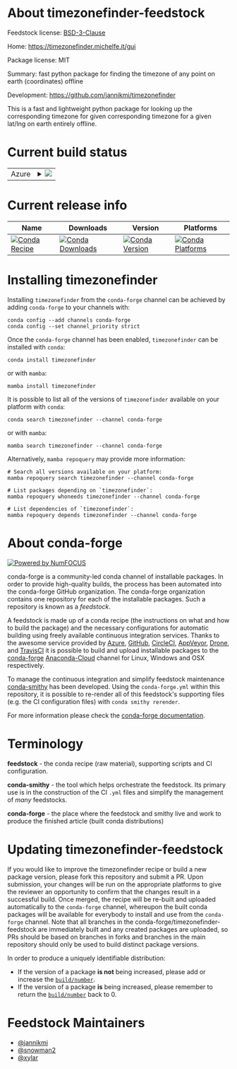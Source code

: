 About timezonefinder-feedstock
==============================

Feedstock license: [BSD-3-Clause](https://github.com/conda-forge/timezonefinder-feedstock/blob/main/LICENSE.txt)

Home: https://timezonefinder.michelfe.it/gui

Package license: MIT

Summary: fast python package for finding the timezone of any point on earth (coordinates) offline

Development: https://github.com/jannikmi/timezonefinder

This is a fast and lightweight python package for looking up the corresponding timezone for given
corresponding timezone for a given lat/lng on earth entirely offline.


Current build status
====================


<table>
    
  <tr>
    <td>Azure</td>
    <td>
      <details>
        <summary>
          <a href="https://dev.azure.com/conda-forge/feedstock-builds/_build/latest?definitionId=6034&branchName=main">
            <img src="https://dev.azure.com/conda-forge/feedstock-builds/_apis/build/status/timezonefinder-feedstock?branchName=main">
          </a>
        </summary>
        <table>
          <thead><tr><th>Variant</th><th>Status</th></tr></thead>
          <tbody><tr>
              <td>linux_64_python3.10.____cpython</td>
              <td>
                <a href="https://dev.azure.com/conda-forge/feedstock-builds/_build/latest?definitionId=6034&branchName=main">
                  <img src="https://dev.azure.com/conda-forge/feedstock-builds/_apis/build/status/timezonefinder-feedstock?branchName=main&jobName=linux&configuration=linux%20linux_64_python3.10.____cpython" alt="variant">
                </a>
              </td>
            </tr><tr>
              <td>linux_64_python3.11.____cpython</td>
              <td>
                <a href="https://dev.azure.com/conda-forge/feedstock-builds/_build/latest?definitionId=6034&branchName=main">
                  <img src="https://dev.azure.com/conda-forge/feedstock-builds/_apis/build/status/timezonefinder-feedstock?branchName=main&jobName=linux&configuration=linux%20linux_64_python3.11.____cpython" alt="variant">
                </a>
              </td>
            </tr><tr>
              <td>linux_64_python3.8.____cpython</td>
              <td>
                <a href="https://dev.azure.com/conda-forge/feedstock-builds/_build/latest?definitionId=6034&branchName=main">
                  <img src="https://dev.azure.com/conda-forge/feedstock-builds/_apis/build/status/timezonefinder-feedstock?branchName=main&jobName=linux&configuration=linux%20linux_64_python3.8.____cpython" alt="variant">
                </a>
              </td>
            </tr><tr>
              <td>linux_64_python3.9.____cpython</td>
              <td>
                <a href="https://dev.azure.com/conda-forge/feedstock-builds/_build/latest?definitionId=6034&branchName=main">
                  <img src="https://dev.azure.com/conda-forge/feedstock-builds/_apis/build/status/timezonefinder-feedstock?branchName=main&jobName=linux&configuration=linux%20linux_64_python3.9.____cpython" alt="variant">
                </a>
              </td>
            </tr><tr>
              <td>osx_64_python3.10.____cpython</td>
              <td>
                <a href="https://dev.azure.com/conda-forge/feedstock-builds/_build/latest?definitionId=6034&branchName=main">
                  <img src="https://dev.azure.com/conda-forge/feedstock-builds/_apis/build/status/timezonefinder-feedstock?branchName=main&jobName=osx&configuration=osx%20osx_64_python3.10.____cpython" alt="variant">
                </a>
              </td>
            </tr><tr>
              <td>osx_64_python3.11.____cpython</td>
              <td>
                <a href="https://dev.azure.com/conda-forge/feedstock-builds/_build/latest?definitionId=6034&branchName=main">
                  <img src="https://dev.azure.com/conda-forge/feedstock-builds/_apis/build/status/timezonefinder-feedstock?branchName=main&jobName=osx&configuration=osx%20osx_64_python3.11.____cpython" alt="variant">
                </a>
              </td>
            </tr><tr>
              <td>osx_64_python3.8.____cpython</td>
              <td>
                <a href="https://dev.azure.com/conda-forge/feedstock-builds/_build/latest?definitionId=6034&branchName=main">
                  <img src="https://dev.azure.com/conda-forge/feedstock-builds/_apis/build/status/timezonefinder-feedstock?branchName=main&jobName=osx&configuration=osx%20osx_64_python3.8.____cpython" alt="variant">
                </a>
              </td>
            </tr><tr>
              <td>osx_64_python3.9.____cpython</td>
              <td>
                <a href="https://dev.azure.com/conda-forge/feedstock-builds/_build/latest?definitionId=6034&branchName=main">
                  <img src="https://dev.azure.com/conda-forge/feedstock-builds/_apis/build/status/timezonefinder-feedstock?branchName=main&jobName=osx&configuration=osx%20osx_64_python3.9.____cpython" alt="variant">
                </a>
              </td>
            </tr><tr>
              <td>win_64_python3.10.____cpython</td>
              <td>
                <a href="https://dev.azure.com/conda-forge/feedstock-builds/_build/latest?definitionId=6034&branchName=main">
                  <img src="https://dev.azure.com/conda-forge/feedstock-builds/_apis/build/status/timezonefinder-feedstock?branchName=main&jobName=win&configuration=win%20win_64_python3.10.____cpython" alt="variant">
                </a>
              </td>
            </tr><tr>
              <td>win_64_python3.11.____cpython</td>
              <td>
                <a href="https://dev.azure.com/conda-forge/feedstock-builds/_build/latest?definitionId=6034&branchName=main">
                  <img src="https://dev.azure.com/conda-forge/feedstock-builds/_apis/build/status/timezonefinder-feedstock?branchName=main&jobName=win&configuration=win%20win_64_python3.11.____cpython" alt="variant">
                </a>
              </td>
            </tr><tr>
              <td>win_64_python3.8.____cpython</td>
              <td>
                <a href="https://dev.azure.com/conda-forge/feedstock-builds/_build/latest?definitionId=6034&branchName=main">
                  <img src="https://dev.azure.com/conda-forge/feedstock-builds/_apis/build/status/timezonefinder-feedstock?branchName=main&jobName=win&configuration=win%20win_64_python3.8.____cpython" alt="variant">
                </a>
              </td>
            </tr><tr>
              <td>win_64_python3.9.____cpython</td>
              <td>
                <a href="https://dev.azure.com/conda-forge/feedstock-builds/_build/latest?definitionId=6034&branchName=main">
                  <img src="https://dev.azure.com/conda-forge/feedstock-builds/_apis/build/status/timezonefinder-feedstock?branchName=main&jobName=win&configuration=win%20win_64_python3.9.____cpython" alt="variant">
                </a>
              </td>
            </tr>
          </tbody>
        </table>
      </details>
    </td>
  </tr>
</table>

Current release info
====================

| Name | Downloads | Version | Platforms |
| --- | --- | --- | --- |
| [![Conda Recipe](https://img.shields.io/badge/recipe-timezonefinder-green.svg)](https://anaconda.org/conda-forge/timezonefinder) | [![Conda Downloads](https://img.shields.io/conda/dn/conda-forge/timezonefinder.svg)](https://anaconda.org/conda-forge/timezonefinder) | [![Conda Version](https://img.shields.io/conda/vn/conda-forge/timezonefinder.svg)](https://anaconda.org/conda-forge/timezonefinder) | [![Conda Platforms](https://img.shields.io/conda/pn/conda-forge/timezonefinder.svg)](https://anaconda.org/conda-forge/timezonefinder) |

Installing timezonefinder
=========================

Installing `timezonefinder` from the `conda-forge` channel can be achieved by adding `conda-forge` to your channels with:

```
conda config --add channels conda-forge
conda config --set channel_priority strict
```

Once the `conda-forge` channel has been enabled, `timezonefinder` can be installed with `conda`:

```
conda install timezonefinder
```

or with `mamba`:

```
mamba install timezonefinder
```

It is possible to list all of the versions of `timezonefinder` available on your platform with `conda`:

```
conda search timezonefinder --channel conda-forge
```

or with `mamba`:

```
mamba search timezonefinder --channel conda-forge
```

Alternatively, `mamba repoquery` may provide more information:

```
# Search all versions available on your platform:
mamba repoquery search timezonefinder --channel conda-forge

# List packages depending on `timezonefinder`:
mamba repoquery whoneeds timezonefinder --channel conda-forge

# List dependencies of `timezonefinder`:
mamba repoquery depends timezonefinder --channel conda-forge
```


About conda-forge
=================

[![Powered by
NumFOCUS](https://img.shields.io/badge/powered%20by-NumFOCUS-orange.svg?style=flat&colorA=E1523D&colorB=007D8A)](https://numfocus.org)

conda-forge is a community-led conda channel of installable packages.
In order to provide high-quality builds, the process has been automated into the
conda-forge GitHub organization. The conda-forge organization contains one repository
for each of the installable packages. Such a repository is known as a *feedstock*.

A feedstock is made up of a conda recipe (the instructions on what and how to build
the package) and the necessary configurations for automatic building using freely
available continuous integration services. Thanks to the awesome service provided by
[Azure](https://azure.microsoft.com/en-us/services/devops/), [GitHub](https://github.com/),
[CircleCI](https://circleci.com/), [AppVeyor](https://www.appveyor.com/),
[Drone](https://cloud.drone.io/welcome), and [TravisCI](https://travis-ci.com/)
it is possible to build and upload installable packages to the
[conda-forge](https://anaconda.org/conda-forge) [Anaconda-Cloud](https://anaconda.org/)
channel for Linux, Windows and OSX respectively.

To manage the continuous integration and simplify feedstock maintenance
[conda-smithy](https://github.com/conda-forge/conda-smithy) has been developed.
Using the ``conda-forge.yml`` within this repository, it is possible to re-render all of
this feedstock's supporting files (e.g. the CI configuration files) with ``conda smithy rerender``.

For more information please check the [conda-forge documentation](https://conda-forge.org/docs/).

Terminology
===========

**feedstock** - the conda recipe (raw material), supporting scripts and CI configuration.

**conda-smithy** - the tool which helps orchestrate the feedstock.
                   Its primary use is in the construction of the CI ``.yml`` files
                   and simplify the management of *many* feedstocks.

**conda-forge** - the place where the feedstock and smithy live and work to
                  produce the finished article (built conda distributions)


Updating timezonefinder-feedstock
=================================

If you would like to improve the timezonefinder recipe or build a new
package version, please fork this repository and submit a PR. Upon submission,
your changes will be run on the appropriate platforms to give the reviewer an
opportunity to confirm that the changes result in a successful build. Once
merged, the recipe will be re-built and uploaded automatically to the
`conda-forge` channel, whereupon the built conda packages will be available for
everybody to install and use from the `conda-forge` channel.
Note that all branches in the conda-forge/timezonefinder-feedstock are
immediately built and any created packages are uploaded, so PRs should be based
on branches in forks and branches in the main repository should only be used to
build distinct package versions.

In order to produce a uniquely identifiable distribution:
 * If the version of a package **is not** being increased, please add or increase
   the [``build/number``](https://docs.conda.io/projects/conda-build/en/latest/resources/define-metadata.html#build-number-and-string).
 * If the version of a package **is** being increased, please remember to return
   the [``build/number``](https://docs.conda.io/projects/conda-build/en/latest/resources/define-metadata.html#build-number-and-string)
   back to 0.

Feedstock Maintainers
=====================

* [@jannikmi](https://github.com/jannikmi/)
* [@snowman2](https://github.com/snowman2/)
* [@xylar](https://github.com/xylar/)

